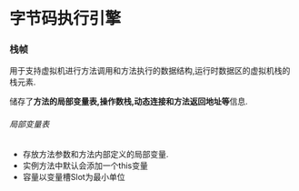 字节码执行引擎
===

### 栈帧

用于支持虚拟机进行方法调用和方法执行的数据结构,运行时数据区的虚拟机栈的栈元素.

储存了**方法的局部变量表,操作数栈,动态连接和方法返回地址等**信息.

###### 局部变量表
* 存放方法参数和方法内部定义的局部变量.
* 实例方法中默认会添加一个this变量
* 容量以变量槽Slot为最小单位
